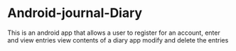 # Android-journal-Diary
This is an android app that allows a user to register for an account, enter and view entries view contents of a diary app modify and delete the entries
